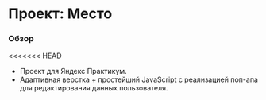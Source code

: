 # Проект: Место

### Обзор

<<<<<<< HEAD
* Проект для Яндекс Практикум.
* Адаптивная верстка + простейший JavaScript с реализацией поп-апа для редактирования данных пользователя.
